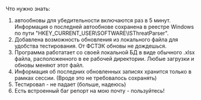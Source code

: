Что нужно знать:

1) автообновы для убедительности включаются раз в 5 минут. Информация о последней автообнове сохранена в реестре Windows по пути "HKEY_CURRENT_USER\SOFTWARE\ISThreatParser". 
2) Добавлена возможность обновления из локального файла для удобства тестирования. От ФСТЭК обновы не дождешься. 
3) Программа работатает со своей локальной БД в виде обычного .xlsx файла, расположенного в ее рабочей директории. Любые загрузки и обновы меняют этот файл.
4) Информация об последних обновленных записях хранится только в рамках сессии. (Вроде это не требовалось сохранять)
5) Тестировал - не падает (больше, надеюсь)
6) Есть встроенный баг репорт на мою почту - пользуйтесь!
